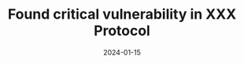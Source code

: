 ---
date: 2024-01-15
title: Found critical vulnerability in XXX Protocol
amount: 50000
link: https://xxx.com/report
---